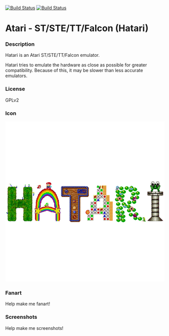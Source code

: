 [![Build Status](https://travis-ci.org/kodi-game/game.libretro.hatari.svg?branch=master)](https://travis-ci.org/kodi-game/game.libretro.hatari)
[![Build Status](https://ci.appveyor.com/api/projects/status/github/kodi-game/game.libretro.hatari?svg=true)](https://ci.appveyor.com/project/kodi-game/game-libretro-hatari)

# Atari - ST/STE/TT/Falcon (Hatari)

### Description

Hatari is an Atari ST/STE/TT/Falcon emulator.

Hatari tries to emulate the hardware as close as possible for greater compatibility. Because of this, it may be slower than less accurate emulators.

### License

GPLv2

### Icon

![Icon](game.libretro.hatari/resources/icon.png)

### Fanart

Help make me fanart!

### Screenshots

Help make me screenshots!
